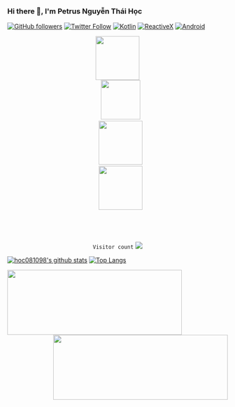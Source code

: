 ### Hi there 👋, I'm Petrus Nguyễn Thái Học

[![GitHub followers](https://img.shields.io/github/followers/hoc081098?style=social)](https://www.facebook.com/hoc081098)
[![Twitter Follow](https://img.shields.io/twitter/follow/hoc081098?style=social)](https://twitter.com/hoc081098)
[![Kotlin](https://img.shields.io/badge/-Kotlin-orange)](https://img.shields.io/badge/-Kotlin-orange)
[![ReactiveX](https://img.shields.io/badge/-ReactiveX-red)](https://img.shields.io/badge/-ReactiveX-red)
[![Android](https://img.shields.io/badge/-Android-green)](https://img.shields.io/badge/-Android-green)



<p align="center">
  <code><img src='https://user-images.githubusercontent.com/5713670/87202985-820dcb80-c2b6-11ea-9f56-7ec461c497c3.gif' width='100"'>
  <img src='https://www.kotlindevelopment.com/assets/img/kotlin-development-logo.svg?v=bcf07ce317' width='90"'>
  <img src='https://user-images.githubusercontent.com/10064416/53419311-eb4eb080-39d9-11e9-9221-68b7a739f425.jpg' width='100"'>
  <img src='https://github.com/hoc081098/hoc081098/raw/master/jetpack2.png' width='100"'>
  </p>
  
</code>

<p align="center">
   <code>Visitor count</code>
   <img src="https://profile-counter.glitch.me/hoc081098/count.svg" />
  </p>

[![hoc081098's github stats](https://github-readme-stats.vercel.app/api?username=hoc081098&show_icons=true&line_height=21&show_icons=true&theme=synthwave&count_private=true)](https://github.com/hoc081098)
[![Top Langs](https://github-readme-stats.vercel.app/api/top-langs/?username=hoc081098&show_icons=true&theme=synthwave&layout=compact)](https://github.com/hoc081098)

<!--
[![ReadMe Card](https://github-readme-stats.vercel.app/api/pin/?username=hoc081098&repo=WeatherApp_MVI_sample&theme=vue)](https://github.com/hoc081098/WeatherApp_MVI_sample)
[![ReadMe Card](https://github-readme-stats.vercel.app/api/pin/?username=Kotlin-Android-Open-Source&repo=MVI-Coroutines-Flow&theme=vue)](https://github.com/Kotlin-Android-Open-Source/MVI-Coroutines-Flow)
-->

<a href="https://github.com/hoc081098/WeatherApp_MVI_sample">
  <img align="left" src="https://github-readme-stats.vercel.app/api/pin/?username=hoc081098&repo=WeatherApp_MVI_sample" height="148" width="399"/>
</a>

<a href="https://github.com/Kotlin-Android-Open-Source/MVI-Coroutines-Flow">
  <img align="right" src="https://github-readme-stats.vercel.app/api/pin/?username=Kotlin-Android-Open-Source&repo=MVI-Coroutines-Flow" height="148" width="399"/>
</a>

<!--
**hoc081098/hoc081098** is a ✨ _special_ ✨ repository because its `README.md` (this file) appears on your GitHub profile.

Here are some ideas to get you started:

- 🔭 I’m currently working on ...
- 🌱 I’m currently learning ...
- 👯 I’m looking to collaborate on ...
- 🤔 I’m looking for help with ...
- 💬 Ask me about ...
- 📫 How to reach me: ...
- 😄 Pronouns: ...
- ⚡ Fun fact: ...
-->
